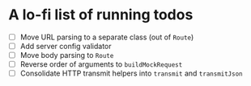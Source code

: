 # A lo-fi list of running todos

- [ ] Move URL parsing to a separate class (out of `Route`)
- [ ] Add server config validator
- [ ] Move body parsing to `Route`
- [ ] Reverse order of arguments to `buildMockRequest`
- [ ] Consolidate HTTP transmit helpers into `transmit` and `transmitJson`
